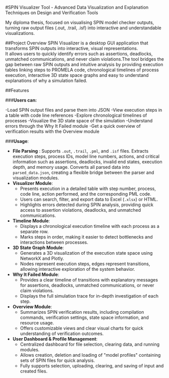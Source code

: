 #SPIN Visualizer Tool - Advanced Data Visualization and Explanation Techniques on Design and Verification Tools

My diploma thesis, focused on visualising SPIN model checker outputs, turning raw output files (.out, .trail, .isf) into interactive and understandable visualizations.

##Project Overview 
SPIN Visualizer is a desktop GUI application that transforms SPIN outputs into interactive, visual representations.  
It allows users to quickly identify errors such as assertions, deadlocks, unmatched communications, and never claim violations.The tool bridges the gap between raw SPIN outputs and intuitive analysis by providing execution tables linking steps to PROMELA code, chronological timelines of process execution, interactive 3D state space graphs and easy to understand explanations of why a simulation failed.

##Features

###**Users can:**

-Load SPIN output files and parse them into JSON
-View execution steps in a table with code line references
-Explore chronological timelines of processes
-Visualize the 3D state space of the simulation
-Understand errors through the Why It Failed module
-Get a quick overview of verification results with the Overview module

###**Usage**: 
- **File Parsing** : Supports `.out`, `.trail`, `.pml`, and `.isf` files. Extracts execution steps, process IDs, model line numbers, actions, and critical information such as assertions, deadlocks, invalid end states, execution depth, and memory usage. Converts all parsed data into `parsed_data.json`, creating a flexible bridge between the parser and visualization modules.
- **Visualizer Module**:  
  - Presents execution in a detailed table with step number, process, code line, action performed, and the corresponding PML code.  
  - Users can search, filter, and export data to Excel (`.xlsx`) or HTML.  
  - Highlights errors detected during SPIN analysis, providing quick access to assertion violations, deadlocks, and unmatched communications.
- **Timeline Module**:  
  - Displays a chronological execution timeline with each process as a separate row.  
  - Marks steps in order, making it easier to detect bottlenecks and interactions between processes.
- **3D State Graph Module**:  
  - Generates a 3D visualization of the execution state space using NetworkX and Plotly.  
  - Nodes represent execution steps, edges represent transitions, allowing interactive exploration of the system behavior.
- **Why It Failed Module**:  
  - Provides a clear timeline of transitions with explanatory messages for assertions, deadlocks, unmatched communications, or never claim violations.  
  - Displays the full simulation trace for in-depth investigation of each step.
- **Overview Module**:  
  - Summarizes SPIN verification results, including compilation commands, verification settings, state space information, and resource usage.  
  - Offers customizable views and clear visual charts for quick understanding of verification outcomes.
- **User Dashboard & Profile Management**:  
  - Centralized dashboard for file selection, clearing data, and running modules.  
  - Allows creation, deletion and loading of "model profiles" containing sets of SPIN files for quick analysis. 
  - Fully supports selection, uploading, clearing, and saving of input and created files.  





